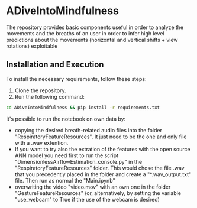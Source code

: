 # ADiveIntoMindfulness
The repository provides basic components useful in order to analyze the movements and the breaths of an user in order to infer high level predictions about the movements (horizontal and vertical shifts + view rotations) exploitable 

## Installation and Execution
To install the necessary requirements, follow these steps:

1. Clone the repository.
2. Run the following command:
```bash
cd ADiveIntoMindfulness && pip install -r requirements.txt
```

It's possible to run the notebook on own data by:
- copying the desired breath-related audio files into the folder "RespiratoryFeatureResources". It just need to be the one and only file with a .wav extention. 
- If you want to try also the extration of the features with the open source ANN model you need first to run the script "DimensionlessAirflowEstimation_console.py" in the "RespiratoryFeatureResources" folder. This would chose the file .wav that you precedently placed in the folder and create a "*.wav_output.txt" file. Then run as normal the "Main.ipynb"
- overwriting the video "video.mov" with an own one in the folder "GestureFeatureResources" (or, alternatively, by setting the variable "use_webcam" to True if the use of the webcam is desired)